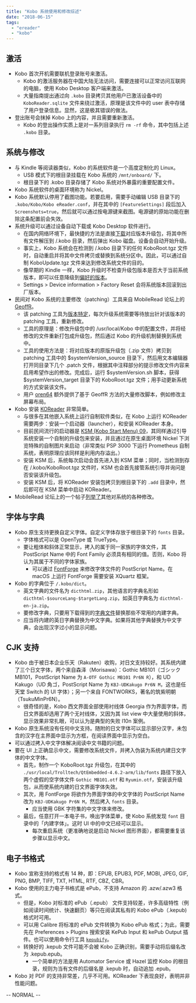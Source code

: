```yaml
---
title: "Kobo 系统使用和修改综述"
date: "2018-06-15"
tags:
  - "ereader"
  - "kobo"
---
```


## 激活

- Kobo 首次开机需要联机登录账号来激活。
    - Kobo 的激活服务器在中国大陆无法访问，需要连接可以正常访问互联网的电脑，使用 Kobo Desktop 客户端来激活。
    - 大量指南提出通过向 `.kobo` 目录拷贝其他用户已激活设备中的 `KoboReader.sqlite` 文件来绕过激活，原理是该文件中的 user 表中存储了用户登录信息。显然，这是极其错误的做法。
- 登出账号会抹掉 Kobo 上的内容，并且需要重新激活。
    - Kobo 的登出操作实质上是对一系列目录执行 `rm -rf` 命令，其中包括上述 `.kobo` 目录。

## 系统与修改

- 与 Kindle 等阅读器类似，Kobo 的系统软件是一个高度定制化的 Linux。
    - USB 模式下的根目录挂载在 Kobo 系统的 `/mnt/onboard/` 下。
    - 根目录下的 .kobo 目录存储了 Kobo 系统对外暴露的重要配置文件。
- Kobo 系统软件的桌面环境称为 Nickel。
- Kobo 系统默认停用了截图功能。若要启用，需要手动编辑 USB 目录下的 `.kobo/Kobo/Kobo eReader.conf`，并在其中的 `[FeatureSettings]` 段后加入 `Screenshots=true`，然后就可以通过按电源键来截图。电源键的原始功能在删除这条配置前会失效。
- 系统升级可以通过设备自动下载或 Kobo Desktop 软件进行。
    - 在国内网络环境下，最快捷的方法是直接[下载](https://geek1011.github.io/KoboStuff/kobofirmware.html)对应版本升级包，将其中所有文件解压到 /.kobo 目录，然后弹出 Kobo 磁盘。设备会自动开始升级。
    - 事实上，Kobo 系统会在检测到 /.kobo 目录下的任何 KoboRoot.tgz 文件时，自动重启并将其中文件拷贝或替换到系统分区中。因此，可以通过自制 KoboUpdate.tgz 文件来达到修改系统文件的目的。
    - 像早期的 Kindle 一样，Kobo 升级时不检查升级包版本是否大于当前系统版本，即可以任意降级到[偏好的版本](https://www.mobileread.com/forums/showthread.php?t=296325)。
    - Settings > Device information > Factory Reset 会将系统版本回滚到出厂版本。
- 民间对 Kobo 系统的主要修改（patching）工具来自 MobileRead 论坛上的 [GeoffR](https://www.mobileread.com/forums/search.php?searchid=13202668)。
    - 该 patching 工具为[版本特定](https://www.mobileread.com/forums/showthread.php?t=260100)，每次升级系统需要等待放出针对该版本的 patching 工具，重新修改。
    - 工具的原理是：修改升级包中的 /usr/local/Kobo 中的配置文件，并将经修改的文件重新打包成升级包，然后通过 Kobo 的升级机制替换到系统中。
    - 工具的使用方法是：将对应版本的原版升级包（.zip 文件）拷贝到 patching 工具中的 $systemVersion\_source 目录下，然后用文本编辑器打开同目录下几个 .patch 文件，根据其中注释部分的提示修改文件内容来启用希望作出的修改。完成后，运行 $systemVersion.sh 脚本，获得 $systemVersion\_target 目录下的 KoboRoot.tgz 文件；用手动更新系统的方式安装该文件。
    - 用户 [oren64](https://www.mobileread.com/forums/search.php?searchid=13202739) 额外提供了基于 GeoffR 方法的大量修改脚本，例如修改主屏幕布局。
- Kobo 安装 [KOReader](https://github.com/koreader/koreader) 非常简单。
    - 与很多在其他嵌入系统上运行自制软件类似，在 Kobo 上运行 KOReader 需要两步：安装一个启动器（launcher），和安装 KOReader 本身。
    - 目前民间流行的启动器是 [KSM (Kobo Start Menu) 09](https://www.mobileread.com/forums/showthread.php?t=293804)，其同样通过引导系统安装一个自制的升级包来安装，并且通过在原生桌面环境 Nickel 下浏览特殊的自制图片来启动（非常类似 PSP 3000 下运行 Prometheus 自制系统，表明原理应该同样是利用内存溢出。）
    - 安装 KSM 后，系统每次启动会首先进入到 KSM 菜单；同时，当检测到存在 /.kobo/KoboRoot.tgz 文件时，KSM 也会首先接管系统引导并询问是否安装该升级包。
    - 安装 KSM 后，将 KOReader 安装包拷贝到根目录下的 `.add` 目录中，然后即可在 KSM 菜单中启动 KOReader。
- MobileRead 论坛上的一个帖子[列举了](https://www.mobileread.com/forums/showthread.php?t=217160)其他对系统的各种修改。

## 字体与字典

- Kobo 原生支持更换自定义字体。自定义字体存放于根目录下的 `fonts` 目录。
    - 字体格式可以是 OpenType 或 TrueType。
    - 要让粗体和斜体正常显示，拷入的属于同一家族的字体文件，其 PostScript Name 中的 Font Family 必须具有相同的值。否则，Kobo 将认为其属于不同的字体家族。
        - 可以通过 [FontForge](https://fontforge.github.io/en-US/) 来修改字体文件的 PostScript Name。在 macOS 上运行 FontForge 需要安装 XQuartz 框架。
- Kobo 的字典位于 `/.kobo/dict`。
    - 英文字典的文件名为 `dicthtml.zip`，其他语言的字典名形如 `dicthtml-$sourceLang-$targetLang.zip`，如英日字典名为 `dicthtml-en-ja.zip`。
    - 要修改字典，只要用下载得到的[字典文件](https://www.mobileread.com/forums/showthread.php?t=232883)替换那些不常用的内建字典。
    - 应当将内建的英日字典替换为中文字典。如果将其他字典替换为中文字典，会出现汉字过小的显示问题。

## CJK 支持

- Kobo 由于被日本企业乐天（Rakuten）收购，对日文支持较好。其系统内建了三个日文字体，两个来自森泽（Morisawa）：Gothic MB101（ゴシック MB101，PostScript Name 为 `A-OTF Gothic MB101 Pr6N R`），和 UD Kakugo（UD 角ゴ，PostScript Name 为 `KBJ-UDKakugo Pr6N M`，这也是任天堂 Switch 的 UI 字体）；另一个来自 FONTWORKS，著名的筑紫明朝（TsukuMinPr6N）。
    - 很奇怪的是，Kobo 西文界面全部使用衬线体 Georgia 作为界面字体，而日文界面却选用了两个无衬线体，又因为其 list view 中大量使用的斜体，显示效果非常扎眼，可以认为是典型的失败 l10n 案例。
- Kobo 原生系统没有任何中文支持。随附的日文字体可以显示部分汉字，未包含的汉字在主界面中显示为方框，在阅读界面中显示为空白。
- 可以通过拷入中文字体解决阅读中文书籍的问题。
- 要在 UI 上正确显示中文，需要修改系统文件，并拷入伪装为系统内建日文字体的中文字体。
    - 首先，制作一个 KoboRoot.tgz 升级包，在其中的 `./usr/local/Trolltech/QtEmbedded-4.6.2-arm/lib/fonts` 路径下放入两个虚假的空字体文件 `Gothic MB101.otf` 和 `Ryumin.otf`，安装该升级包，从而使系统内建的日文界面字体失效。
    - 其次，用 FontForge 将欲作为界面字体的中文字体的 PostScript Name 改为 `KBJ-UDKakugo Pr6N M`，然后拷入 `fonts` 目录。
        - 应当使用 GBK 字符集的中文字体来修改。
    - 最后，任意打开一本电子书，唤出字体菜单，使 Kobo 系统发现 `font` 目录中的「内建字体」。这时 UI 中的中文已经可以显示。
        - 每次重启系统（更准确地说是启动 Nickel 图形界面），都需要重复该步骤以显示中文。

## 电子书格式

- Kobo 宣称支持的格式有 14 种，即：EPUB, EPUB3, PDF, MOBI, JPEG, GIF, PNG, BMP, TIFF, TXT, HTML, RTF, CBZ, CBR。
- Kobo 使用的主力电子书格式是 ePub，不支持 Amazon 的 .azw/.azw3 格式。
    - 但是，Kobo 对标准的 ePub（.epub） 文件支持较差，许多高级特性（例如阅读时间统计、快速翻页）等只在阅读其私有的 Kobo ePub（.kepub) 格式时可用。
    - 可以用 Calibre 将标准的 ePub 文件转换为 Kobo ePub 格式；为此，需要先在 Preferences > Plugins 搜索安装 KePub Input 和 kePub Output 插件。也可以使用命令行工具 [`kepubify`](https://geek1011.github.io/kepubify/)。
    - 转换好的 .kepub 文件可能不会被 Kobo 正确识别，需要手动将后缀名改为 .kepub.epub。
        - 一个简单的方法是用 Automator Service 或 Hazel 监控 Kobo 的根目录，规则为当有文件的后缀名是 .kepub 时，自动追加 .epub。
- Kobo 对 PDF 的支持非常差，几乎不可用。KOReader 下表现良好，表明并非性能问题。

\-- NORMAL --
